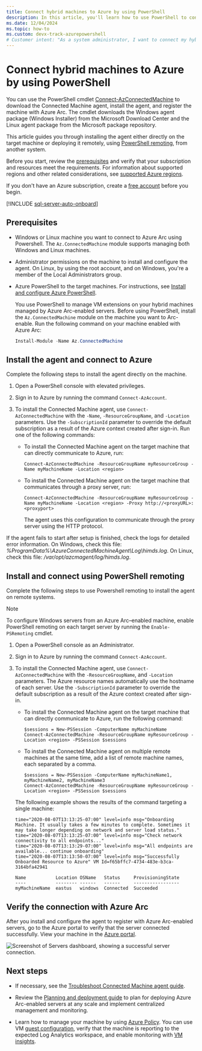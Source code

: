 ```yaml
---
title: Connect hybrid machines to Azure by using PowerShell
description: In this article, you'll learn how to use PowerShell to connect a machine to Azure through Azure Arc-enabled servers.
ms.date: 12/04/2024
ms.topic: how-to
ms.custom: devx-track-azurepowershell
# Customer intent: "As a system administrator, I want to connect my hybrid machines to Azure using PowerShell, so that I can manage them effectively through Azure Arc and ensure seamless integration with cloud services."
---
```


# Connect hybrid machines to Azure by using PowerShell

You can use the PowerShell cmdlet [Connect-AzConnectedMachine](/powershell/module/az.connectedmachine/connect-azconnectedmachine) to download the Connected Machine agent, install the agent, and register the machine with Azure Arc. The cmdlet downloads the Windows agent package (Windows Installer) from the Microsoft Download Center and the Linux agent package from the Microsoft package repository. 

This article guides you through installing the agent either directly on the target machine or deploying it remotely, using [PowerShell remoting](/powershell/scripting/learn/ps101/08-powershell-remoting), from another system.

Before you start, review the [prerequisites](prerequisites.md) and verify that your subscription and resources meet the requirements. For information about supported regions and other related considerations, see [supported Azure regions](overview.md#supported-regions).

If you don't have an Azure subscription, create a [free account](https://azure.microsoft.com/pricing/purchase-options/azure-account?cid=msft_learn) before you begin.

[!INCLUDE [sql-server-auto-onboard](includes/sql-server-auto-onboard.md)]

## Prerequisites

- Windows or Linux machine you want to connect to Azure Arc using Powershell. The `Az.ConnectedMachine` module supports managing both Windows and Linux machines.

- Administrator permissions on the machine to install and configure the agent. On Linux, by using the root account, and on Windows, you're a member of the Local Administrators group. 

- Azure PowerShell to the target machines. For instructions, see [Install and configure Azure PowerShell](/powershell/azure/).

  You use PowerShell to manage VM extensions on your hybrid machines managed by Azure Arc-enabled servers. Before using PowerShell, install the `Az.ConnectedMachine` module on the machine you want to Arc-enable. Run the following command on your machine enabled with Azure Arc:

   ```powershell
   Install-Module -Name Az.ConnectedMachine
   ```

## Install the agent and connect to Azure

Complete the following steps to install the agent directly on the machine.

1. Open a PowerShell console with elevated privileges.

2. Sign in to Azure by running the command `Connect-AzAccount`.

3. To install the Connected Machine agent, use `Connect-AzConnectedMachine` with the `-Name`, `-ResourceGroupName`, and `-Location` parameters. Use the `-SubscriptionId` parameter to override the default subscription as a result of the Azure context created after sign-in. Run one of the following commands:

    * To install the Connected Machine agent on the target machine that can directly communicate to Azure, run:

        ```azurepowershell
        Connect-AzConnectedMachine -ResourceGroupName myResourceGroup -Name myMachineName -Location <region>
        ```

    * To install the Connected Machine agent on the target machine that communicates through a proxy server, run:

        ```azurepowershell
        Connect-AzConnectedMachine -ResourceGroupName myResourceGroup -Name myMachineName -Location <region> -Proxy http://<proxyURL>:<proxyport>
        ```

      The agent uses this configuration to communicate through the proxy server using the HTTP protocol.

If the agent fails to start after setup is finished, check the logs for detailed error information. On Windows, check this file: *%ProgramData%\AzureConnectedMachineAgent\Log\himds.log*. On Linux, check this file: */var/opt/azcmagent/log/himds.log*.

## Install and connect using PowerShell remoting

Complete the following steps to use Powershell remoting to install the agent on remote systems. 

> [!NOTE]
> To configure Windows servers from an Azure Arc–enabled machine, enable PowerShell remoting on each target server by running the `Enable-PSRemoting` cmdlet.

1. Open a PowerShell console as an Administrator.

2. Sign in to Azure by running the command `Connect-AzAccount`.

3. To install the Connected Machine agent, use `Connect-AzConnectedMachine` with the `-ResourceGroupName`, and `-Location` parameters. The Azure resource names automatically use the hostname of each server. Use the `-SubscriptionId` parameter to override the default subscription as a result of the Azure context created after sign-in.

    * To install the Connected Machine agent on the target machine that can directly communicate to Azure, run the following command:

        ```azurepowershell
        $sessions = New-PSSession -ComputerName myMachineName
        Connect-AzConnectedMachine -ResourceGroupName myResourceGroup -Location <region> -PSSession $sessions
        ```

    * To install the Connected Machine agent on multiple remote machines at the same time, add a list of remote machine names, each separated by a comma.

        ```azurepowershell
        $sessions = New-PSSession -ComputerName myMachineName1, myMachineName2, myMachineName3
        Connect-AzConnectedMachine -ResourceGroupName myResourceGroup -Location <region> -PSSession $sessions
        ```

    The following example shows the results of the command targeting a single machine:

    ```azurepowershell
    time="2020-08-07T13:13:25-07:00" level=info msg="Onboarding Machine. It usually takes a few minutes to complete. Sometimes it may take longer depending on network and server load status."
    time="2020-08-07T13:13:25-07:00" level=info msg="Check network connectivity to all endpoints..."
    time="2020-08-07T13:13:29-07:00" level=info msg="All endpoints are available... continue onboarding"
    time="2020-08-07T13:13:50-07:00" level=info msg="Successfully Onboarded Resource to Azure" VM Id=f65bffc7-4734-483e-b3ca-3164bfa42941

    Name           Location OSName   Status     ProvisioningState
    ----           -------- ------   ------     -----------------
    myMachineName  eastus   windows  Connected  Succeeded
    ```

## Verify the connection with Azure Arc

After you install and configure the agent to register with Azure Arc-enabled servers, go to the Azure portal to verify that the server connected successfully. View your machine in the [Azure portal](https://portal.azure.com).

![Screenshot of Servers dashboard, showing a successful server connection.](./media/onboard-portal/arc-for-servers-successful-onboard.png)

## Next steps

* If necessary, see the [Troubleshoot Connected Machine agent guide](troubleshoot-agent-onboard.md).

* Review the [Planning and deployment guide](plan-at-scale-deployment.md) to plan for deploying Azure Arc-enabled servers at any scale and implement centralized management and monitoring.

* Learn how to manage your machine by using [Azure Policy](/azure/governance/policy/overview). You can use VM [guest configuration](/azure/governance/machine-configuration/overview), verify that the machine is reporting to the expected Log Analytics workspace, and enable monitoring with [VM insights](/azure/azure-monitor/vm/vminsights-enable-policy).
